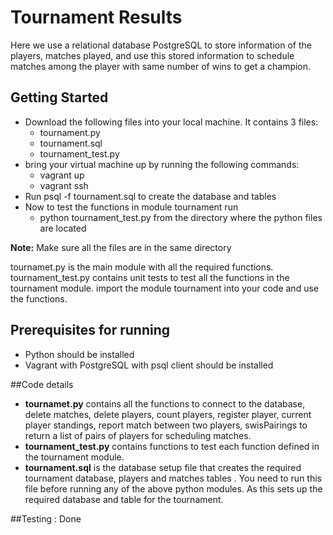 # Tournament Results
Here we use a relational database PostgreSQL to store information of the 
players, matches played, and use this stored information to schedule 
matches among the player with same number of wins to get a champion.


## Getting Started
* Download the following files into your local machine.
	It contains 3 files:
	* tournament.py
	* tournament.sql
	* tournament_test.py
* bring your virtual machine up by running the following commands:
	* vagrant up 
	* vagrant ssh
* Run psql -f tournament.sql to create the database and tables
* Now to test the functions in module tournament run
	* python tournament_test.py from the directory where 
	the python files are located


**Note:** Make sure all the files are in the same directory

tournamet.py is the main module with all the required functions.
tournament_test.py contains unit tests to test all the functions in the
tournament module.
import the module tournament into your code and use the functions.


## Prerequisites for running 
* Python should be installed
* Vagrant with PostgreSQL with psql client should be installed 

##Code details
*  **tournamet.py**  contains all the functions to connect to the database,
delete matches, delete players, count players, register player, current player
standings, report match between two players, swisPairings to return a list of 
pairs of players for scheduling matches.
*  **tournament_test.py** contains functions to test each function defined in 
the tournament module.
*  **tournament.sql** is the database setup file that creates the required tournament
database, players and matches tables . You need to run this file before running any 
of the above python modules. As this sets up the required database and table for the
tournament.

##Testing : Done 
